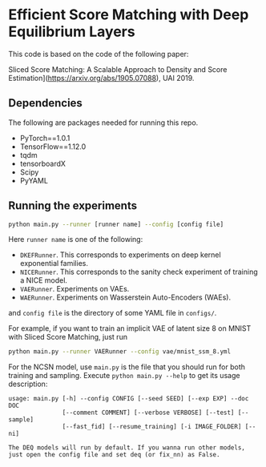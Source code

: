 # Efficient Score Matching with Deep Equilibrium Layers

This code is based on the code of the following paper:

Sliced Score Matching: A Scalable Approach to Density and Score Estimation](https://arxiv.org/abs/1905.07088), UAI 2019. 


## Dependencies

The following are packages needed for running this repo.

- PyTorch==1.0.1
- TensorFlow==1.12.0
- tqdm
- tensorboardX
- Scipy
- PyYAML



## Running the experiments
```bash
python main.py --runner [runner name] --config [config file]
```

Here `runner name` is one of the following:

- `DKEFRunner`. This corresponds to experiments on deep kernel exponential families.
- `NICERunner`. This corresponds to the sanity check experiment of training a NICE model.
- `VAERunner`. Experiments on VAEs.
- `WAERunner`. Experiments on Wasserstein Auto-Encoders (WAEs).

and `config file` is the directory of some YAML file in `configs/`.



For example, if you want to train an implicit VAE of latent size 8 on MNIST with Sliced Score Matching, just run

```bash
python main.py --runner VAERunner --config vae/mnist_ssm_8.yml
```

For the NCSN model, use
`main.py` is the file that you should run for both training and sampling. Execute ```python main.py --help``` to get its usage description:

```
usage: main.py [-h] --config CONFIG [--seed SEED] [--exp EXP] --doc DOC
               [--comment COMMENT] [--verbose VERBOSE] [--test] [--sample]
               [--fast_fid] [--resume_training] [-i IMAGE_FOLDER] [--ni]

The DEQ models will run by default. If you wanna run other models, just open the config file and set deq (or fix_nn) as False.

